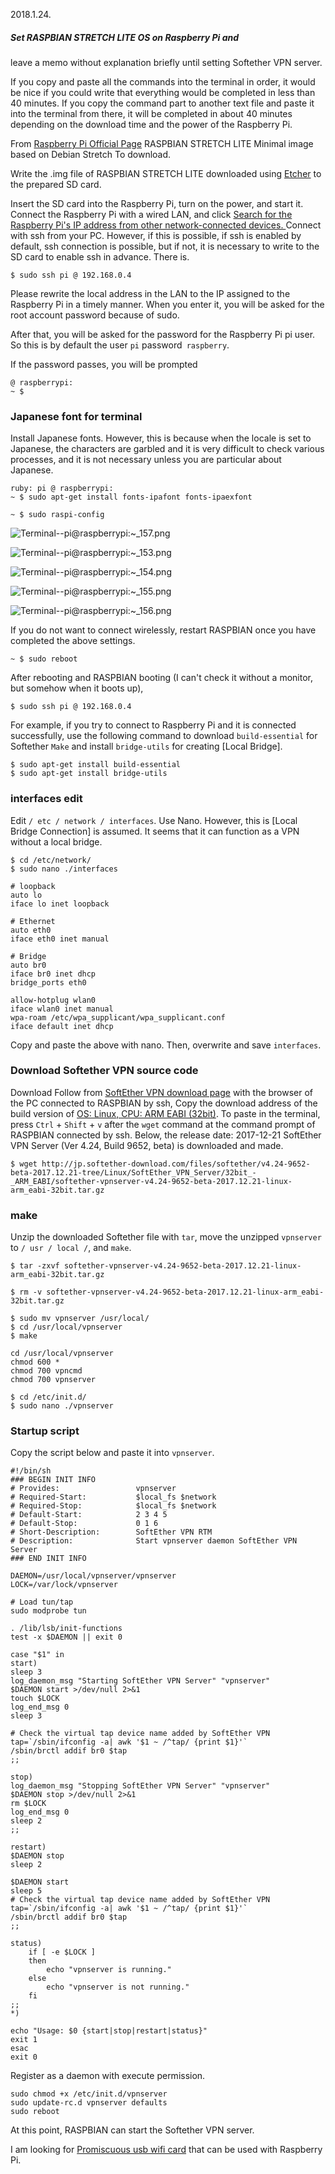 
2018.1.24.
##### Set RASPBIAN STRETCH LITE OS on Raspberry Pi and

leave a memo without explanation briefly until setting Softether VPN
server.

If you copy and paste all the commands into the terminal in order, it
would be nice if you could write that everything would be completed in
less than 40 minutes. If you copy the command part to another text
file and paste it into the terminal from there, it will be completed
in about 40 minutes depending on the download time and the power of
the Raspberry Pi.

From [Raspberry Pi Official Page](https://www.raspberrypi.org/downloads/raspbian/) RASPBIAN STRETCH
LITE Minimal image based on Debian Stretch To download.

Write the .img file of RASPBIAN STRETCH LITE downloaded using [Etcher](https://www.raspberrypi.org/documentation/installation/installing-images/README.md)
to the prepared SD card.

Insert the SD card into the Raspberry Pi, turn on the power, and start
it.  Connect the Raspberry Pi with a wired LAN, and click [Search for
the Raspberry Pi's IP address from other network-connected devices. ](Https://qiita.com/dauuricus/items/8453e70b54ab64f22f2d#fing) Connect
with ssh from your PC. However, if this is possible, if ssh is enabled
by default, ssh connection is possible, but if not, it is necessary to
write to the SD card to enable ssh in advance. There is.

```ruby: PC terminal
$ sudo ssh pi @ 192.168.0.4
```

Please rewrite the local address in the LAN to the IP assigned to the
Raspberry Pi in a timely manner.  When you enter it, you will be asked
for the root account password because of sudo.

After that, you will be asked for the password for the Raspberry Pi pi
user. So this is by default the user `pi` password` raspberry`.

If the password passes, you will be prompted

```ruby: PC terminal pi
@ raspberrypi:
~ $
`````

### Japanese font for terminal 
Install Japanese fonts.
However, this is because when the locale is set to Japanese, the characters are garbled and it is very difficult to check various processes, and it is not necessary unless you are particular about Japanese.

```
ruby: pi @ raspberrypi:
~ $ sudo apt-get install fonts-ipafont fonts-ipaexfont
`````

```ruby: pi @ raspberrypi:
~ $ sudo raspi-config
`````

![Terminal--pi@raspberrypi:~_157.png](https://qiita-image-store.s3.amazonaws.com/0/225786/2d0b6a8d-85e9-3c7c-e0a8-3f1446f042ac.png)


![Terminal--pi@raspberrypi:~_153.png](https://qiita-image-store.s3.amazonaws.com/0/225786/b7d1c150-f43e-4ad5-68e6-8875f3c16dcd.png)

![Terminal--pi@raspberrypi:~_154.png](https://qiita-image-store.s3.amazonaws.com/0/225786/b901ee30-8a5d-7580-6409-44c86703b997.png)

![Terminal--pi@raspberrypi:~_155.png](https://qiita-image-store.s3.amazonaws.com/0/225786/a5e0c7e0-aeb9-246d-c325-0851a8c3b65b.png)

![Terminal--pi@raspberrypi:~_156.png](https://qiita-image-store.s3.amazonaws.com/0/225786/e5a8ce03-c275-b4d0-806e-b3edea8324d8.png)

If you do not want to connect wirelessly, restart RASPBIAN once you
have completed the above settings.

```ruby: pi @ raspberrypi: 
~ $ sudo reboot 
`````

After rebooting and RASPBIAN booting (I can't check it without a
monitor, but somehow when it boots up),

```ruby: PC terminal
$ sudo ssh pi @ 192.168.0.4
`````

For example, if you try to connect to Raspberry Pi and it is connected
successfully, use the following command to download `build-essential` for Softether `Make` and install `bridge-utils` for creating [Local Bridge].

```ruby: pi @ raspberrypi: ~
$ sudo apt-get install build-essential 
$ sudo apt-get install bridge-utils
`````

### interfaces edit 
Edit `/ etc / network / interfaces`. Use Nano.
However, this is [Local Bridge Connection] is assumed. It seems that it can function as a VPN without a local
bridge.

```ruby:pi@raspberrypi:~
$ cd /etc/network/
$ sudo nano ./interfaces
```

```ruby:/etc/network/interfaces
# loopback
auto lo
iface lo inet loopback

# Ethernet
auto eth0
iface eth0 inet manual

# Bridge
auto br0
iface br0 inet dhcp
bridge_ports eth0

allow-hotplug wlan0
iface wlan0 inet manual
wpa-roam /etc/wpa_supplicant/wpa_supplicant.conf
iface default inet dhcp
```

Copy and paste the above with nano. Then, overwrite and save
`interfaces`.

### Download Softether VPN source code
Download Follow from [SoftEther VPN download page](https://www.softether.org/5-download) with the browser of the PC
connected to RASPBIAN by ssh, Copy the download address of the build version of [OS: Linux, CPU: ARM EABI (32bit)](http://www.softether-download.com/ja.aspx?product=softether).
To paste in the terminal, press `Ctrl` + `Shift` + `v` after the `wget` command at the command prompt of RASPBIAN connected by ssh.  Below,
the release date: 2017-12-21 SoftEther VPN Server (Ver 4.24, Build 9652, beta) is downloaded and made.

```ruby: pi@xxx.xxx.xxx.xxx
$ wget http://jp.softether-download.com/files/softether/v4.24-9652-beta-2017.12.21-tree/Linux/SoftEther_VPN_Server/32bit_-_ARM_EABI/softether-vpnserver-v4.24-9652-beta-2017.12.21-linux-arm_eabi-32bit.tar.gz
`````

### make 
Unzip the downloaded Softether file with `tar`, move the unzipped `vpnserver` to `/ usr / local /`, and `make`.

```ruby:pi@raspberrypi
$ tar -zxvf softether-vpnserver-v4.24-9652-beta-2017.12.21-linux-arm_eabi-32bit.tar.gz

$ rm -v softether-vpnserver-v4.24-9652-beta-2017.12.21-linux-arm_eabi-32bit.tar.gz

$ sudo mv vpnserver /usr/local/
$ cd /usr/local/vpnserver
$ make
```

```ruby:pi@raspberrypi
cd /usr/local/vpnserver
chmod 600 *
chmod 700 vpncmd
chmod 700 vpnserver
```
```ruby:pi@raspberrypi
$ cd /etc/init.d/
$ sudo nano ./vpnserver
```

### Startup script
Copy the script below and paste it into `vpnserver`.

```
#!/bin/sh
### BEGIN INIT INFO
# Provides:                 vpnserver
# Required-Start:           $local_fs $network
# Required-Stop:            $local_fs $network
# Default-Start:            2 3 4 5
# Default-Stop:             0 1 6
# Short-Description:        SoftEther VPN RTM
# Description:              Start vpnserver daemon SoftEther VPN Server
### END INIT INFO

DAEMON=/usr/local/vpnserver/vpnserver
LOCK=/var/lock/vpnserver

# Load tun/tap
sudo modprobe tun

. /lib/lsb/init-functions
test -x $DAEMON || exit 0

case "$1" in
start)
sleep 3
log_daemon_msg "Starting SoftEther VPN Server" "vpnserver"
$DAEMON start >/dev/null 2>&1
touch $LOCK
log_end_msg 0
sleep 3

# Check the virtual tap device name added by SoftEther VPN
tap=`/sbin/ifconfig -a| awk '$1 ~ /^tap/ {print $1}'`
/sbin/brctl addif br0 $tap
;;

stop)
log_daemon_msg "Stopping SoftEther VPN Server" "vpnserver"
$DAEMON stop >/dev/null 2>&1
rm $LOCK
log_end_msg 0
sleep 2
;;

restart)
$DAEMON stop
sleep 2

$DAEMON start
sleep 5
# Check the virtual tap device name added by SoftEther VPN
tap=`/sbin/ifconfig -a| awk '$1 ~ /^tap/ {print $1}'`
/sbin/brctl addif br0 $tap
;;

status)
    if [ -e $LOCK ]
    then
        echo "vpnserver is running."
    else
        echo "vpnserver is not running."
    fi
;;
*)

echo "Usage: $0 {start|stop|restart|status}"
exit 1
esac
exit 0
```

Register as a daemon with execute permission.

```ruby:pi@raspberrypi
sudo chmod +x /etc/init.d/vpnserver
sudo update-rc.d vpnserver defaults
sudo reboot
```
At this point, RASPBIAN can start the Softether VPN server.

I am looking for [Promiscuous usb wifi card](https://ja.softether.org/4-docs/3-kb/VPNFAQ003) that can be used with
Raspberry Pi.
